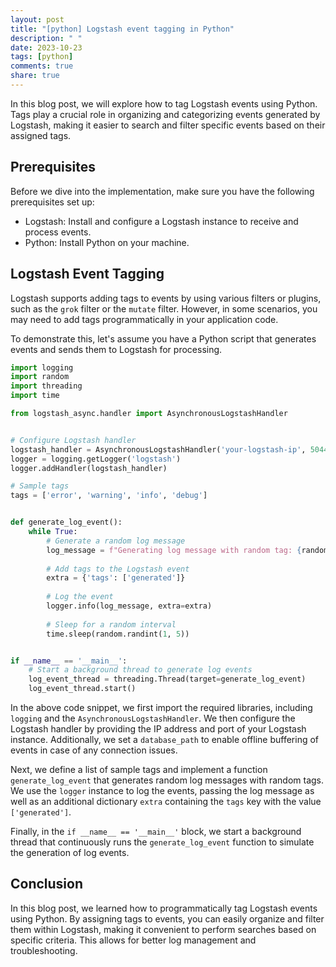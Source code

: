 ```yaml
---
layout: post
title: "[python] Logstash event tagging in Python"
description: " "
date: 2023-10-23
tags: [python]
comments: true
share: true
---
```


In this blog post, we will explore how to tag Logstash events using Python. Tags play a crucial role in organizing and categorizing events generated by Logstash, making it easier to search and filter specific events based on their assigned tags.

## Prerequisites

Before we dive into the implementation, make sure you have the following prerequisites set up:

- Logstash: Install and configure a Logstash instance to receive and process events.
- Python: Install Python on your machine.

## Logstash Event Tagging

Logstash supports adding tags to events by using various filters or plugins, such as the `grok` filter or the `mutate` filter. However, in some scenarios, you may need to add tags programmatically in your application code.

To demonstrate this, let's assume you have a Python script that generates events and sends them to Logstash for processing.

```python
import logging
import random
import threading
import time

from logstash_async.handler import AsynchronousLogstashHandler


# Configure Logstash handler
logstash_handler = AsynchronousLogstashHandler('your-logstash-ip', 5044, database_path='logstash-database')
logger = logging.getLogger('logstash')
logger.addHandler(logstash_handler)

# Sample tags
tags = ['error', 'warning', 'info', 'debug']


def generate_log_event():
    while True:
        # Generate a random log message
        log_message = f"Generating log message with random tag: {random.choice(tags)}"
        
        # Add tags to the Logstash event
        extra = {'tags': ['generated']}
        
        # Log the event
        logger.info(log_message, extra=extra)
        
        # Sleep for a random interval
        time.sleep(random.randint(1, 5))


if __name__ == '__main__':
    # Start a background thread to generate log events
    log_event_thread = threading.Thread(target=generate_log_event)
    log_event_thread.start()
```

In the above code snippet, we first import the required libraries, including `logging` and the `AsynchronousLogstashHandler`. We then configure the Logstash handler by providing the IP address and port of your Logstash instance. Additionally, we set a `database_path` to enable offline buffering of events in case of any connection issues.

Next, we define a list of sample tags and implement a function `generate_log_event` that generates random log messages with random tags. We use the `logger` instance to log the events, passing the log message as well as an additional dictionary `extra` containing the `tags` key with the value `['generated']`.

Finally, in the `if __name__ == '__main__'` block, we start a background thread that continuously runs the `generate_log_event` function to simulate the generation of log events.

## Conclusion

In this blog post, we learned how to programmatically tag Logstash events using Python. By assigning tags to events, you can easily organize and filter them within Logstash, making it convenient to perform searches based on specific criteria. This allows for better log management and troubleshooting.
